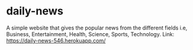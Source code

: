 # daily-news
A simple website that gives the popular news from the different fields i.e, Business, Entertainment, Health, Science, Sports, Technology.
Link: https://daily-news-546.herokuapp.com/

